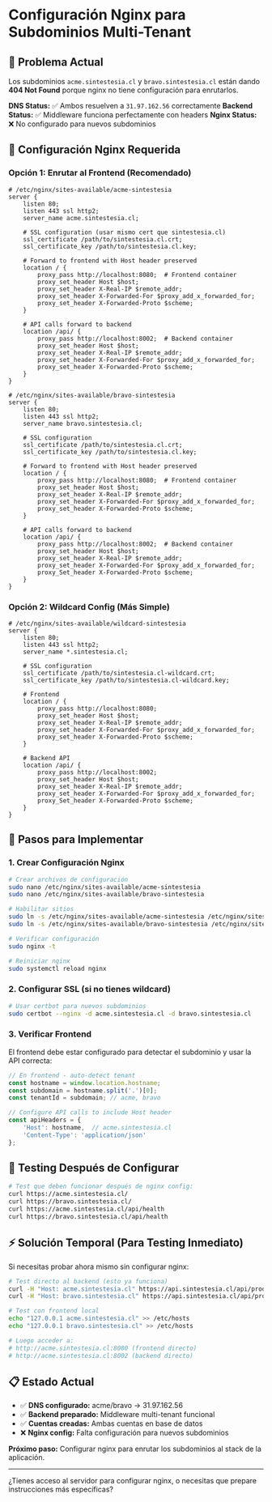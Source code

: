# Configuración Nginx para Subdominios Multi-Tenant

## 🚨 Problema Actual

Los subdominios `acme.sintestesia.cl` y `bravo.sintestesia.cl` están dando **404 Not Found** porque nginx no tiene configuración para enrutarlos.

**DNS Status:** ✅ Ambos resuelven a `31.97.162.56` correctamente
**Backend Status:** ✅ Middleware funciona perfectamente con headers
**Nginx Status:** ❌ No configurado para nuevos subdominios

## 🔧 Configuración Nginx Requerida

### Opción 1: Enrutar al Frontend (Recomendado)

```nginx
# /etc/nginx/sites-available/acme-sintestesia
server {
    listen 80;
    listen 443 ssl http2;
    server_name acme.sintestesia.cl;
    
    # SSL configuration (usar mismo cert que sintestesia.cl)
    ssl_certificate /path/to/sintestesia.cl.crt;
    ssl_certificate_key /path/to/sintestesia.cl.key;
    
    # Forward to frontend with Host header preserved
    location / {
        proxy_pass http://localhost:8080;  # Frontend container
        proxy_set_header Host $host;
        proxy_set_header X-Real-IP $remote_addr;
        proxy_set_header X-Forwarded-For $proxy_add_x_forwarded_for;
        proxy_set_header X-Forwarded-Proto $scheme;
    }
    
    # API calls forward to backend
    location /api/ {
        proxy_pass http://localhost:8002;  # Backend container
        proxy_set_header Host $host;
        proxy_set_header X-Real-IP $remote_addr;
        proxy_set_header X-Forwarded-For $proxy_add_x_forwarded_for;
        proxy_set_header X-Forwarded-Proto $scheme;
    }
}

# /etc/nginx/sites-available/bravo-sintestesia
server {
    listen 80;
    listen 443 ssl http2;
    server_name bravo.sintestesia.cl;
    
    # SSL configuration
    ssl_certificate /path/to/sintestesia.cl.crt;
    ssl_certificate_key /path/to/sintestesia.cl.key;
    
    # Forward to frontend with Host header preserved
    location / {
        proxy_pass http://localhost:8080;  # Frontend container
        proxy_set_header Host $host;
        proxy_set_header X-Real-IP $remote_addr;
        proxy_set_header X-Forwarded-For $proxy_add_x_forwarded_for;
        proxy_set_header X-Forwarded-Proto $scheme;
    }
    
    # API calls forward to backend  
    location /api/ {
        proxy_pass http://localhost:8002;  # Backend container
        proxy_set_header Host $host;
        proxy_set_header X-Real-IP $remote_addr;
        proxy_set_header X-Forwarded-For $proxy_add_x_forwarded_for;
        proxy_Set_header X-Forwarded-Proto $scheme;
    }
}
```

### Opción 2: Wildcard Config (Más Simple)

```nginx
# /etc/nginx/sites-available/wildcard-sintestesia
server {
    listen 80;
    listen 443 ssl http2;
    server_name *.sintestesia.cl;
    
    # SSL configuration
    ssl_certificate /path/to/sintestesia.cl-wildcard.crt;
    ssl_certificate_key /path/to/sintestesia.cl-wildcard.key;
    
    # Frontend
    location / {
        proxy_pass http://localhost:8080;
        proxy_set_header Host $host;
        proxy_set_header X-Real-IP $remote_addr;
        proxy_set_header X-Forwarded-For $proxy_add_x_forwarded_for;
        proxy_set_header X-Forwarded-Proto $scheme;
    }
    
    # Backend API
    location /api/ {
        proxy_pass http://localhost:8002;
        proxy_set_header Host $host;
        proxy_set_header X-Real-IP $remote_addr;
        proxy_set_header X-Forwarded-For $proxy_add_x_forwarded_for;
        proxy_Set_header X-Forwarded-Proto $scheme;
    }
}
```

## 🚀 Pasos para Implementar

### 1. Crear Configuración Nginx

```bash
# Crear archivos de configuración
sudo nano /etc/nginx/sites-available/acme-sintestesia
sudo nano /etc/nginx/sites-available/bravo-sintestesia

# Habilitar sitios
sudo ln -s /etc/nginx/sites-available/acme-sintestesia /etc/nginx/sites-enabled/
sudo ln -s /etc/nginx/sites-available/bravo-sintestesia /etc/nginx/sites-enabled/

# Verificar configuración
sudo nginx -t

# Reiniciar nginx
sudo systemctl reload nginx
```

### 2. Configurar SSL (si no tienes wildcard)

```bash
# Usar certbot para nuevos subdominios
sudo certbot --nginx -d acme.sintestesia.cl -d bravo.sintestesia.cl
```

### 3. Verificar Frontend

El frontend debe estar configurado para detectar el subdominio y usar la API correcta:

```javascript
// En frontend - auto-detect tenant
const hostname = window.location.hostname;
const subdomain = hostname.split('.')[0];
const tenantId = subdomain; // acme, bravo

// Configure API calls to include Host header
const apiHeaders = {
    'Host': hostname,  // acme.sintestesia.cl
    'Content-Type': 'application/json'
};
```

## 🧪 Testing Después de Configurar

```bash
# Test que deben funcionar después de nginx config:
curl https://acme.sintestesia.cl/
curl https://bravo.sintestesia.cl/
curl https://acme.sintestesia.cl/api/health
curl https://bravo.sintestesia.cl/api/health
```

## ⚡ Solución Temporal (Para Testing Inmediato)

Si necesitas probar ahora mismo sin configurar nginx:

```bash
# Test directo al backend (esto ya funciona)
curl -H "Host: acme.sintestesia.cl" https://api.sintestesia.cl/api/products
curl -H "Host: bravo.sintestesia.cl" https://api.sintestesia.cl/api/products

# Test con frontend local
echo "127.0.0.1 acme.sintestesia.cl" >> /etc/hosts
echo "127.0.0.1 bravo.sintestesia.cl" >> /etc/hosts

# Luego acceder a:
# http://acme.sintestesia.cl:8080 (frontend directo)
# http://acme.sintestesia.cl:8002 (backend directo)
```

## 📋 Estado Actual

- ✅ **DNS configurado:** acme/bravo → 31.97.162.56
- ✅ **Backend preparado:** Middleware multi-tenant funcional
- ✅ **Cuentas creadas:** Ambas cuentas en base de datos
- ❌ **Nginx config:** Falta configuración para nuevos subdominios

**Próximo paso:** Configurar nginx para enrutar los subdominios al stack de la aplicación.

---

¿Tienes acceso al servidor para configurar nginx, o necesitas que prepare instrucciones más específicas?
